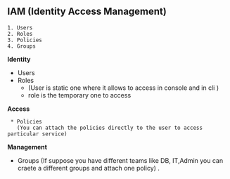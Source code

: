 ## IAM (Identity Access Management)
  ```
  1. Users
  2. Roles
  3. Policies
  4. Groups
  ```

**Identity**
* Users
* Roles
  * (User is static one where it allows to access in console and in cli )
  * role is the temporary one to access 
  
**Access** 
```
 * Policies
   (You can attach the policies directly to the user to access particular service)
``` 
**Management**
  * Groups
    (If suppose you have different teams like DB, IT,Admin you can craete a different groups and attach one policy) .

